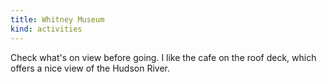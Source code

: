 ```yaml
---
title: Whitney Museum
kind: activities
---
```

Check what's on view before going. I like the cafe on the roof deck, which offers a nice view of the Hudson River.
